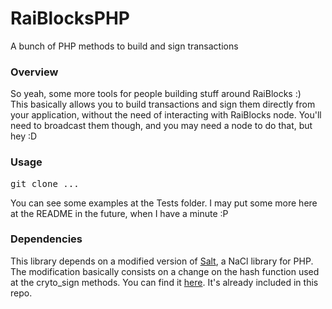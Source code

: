 # RaiBlocksPHP
A bunch of PHP methods to build and sign transactions

<h3>Overview</h3>
<p>
So yeah, some more tools for people building stuff around RaiBlocks :)<br/>
This basically allows you to build transactions and sign them directly from your application, without the need of interacting with 
RaiBlocks node. You'll need to broadcast them though, and you may need a node to do that, but hey :D
</p>

<h3>Usage</h3>
<p>
<pre>git clone ...</pre>
You can see some examples at the Tests folder. I may put some more here at the README in the future, when I have a minute :P
</p>

<h3>Dependencies</h3>
<p>
This library depends on a modified version of <a href="https://github.com/devi/Salt">Salt</a>, a NaCl library for PHP. The modification basically
consists on a change on the hash function used at the cryto_sign methods. You can find it <a href="https://github.com/jaimehgb/Salt">here</a>.
It's already included in this repo.
</p>
